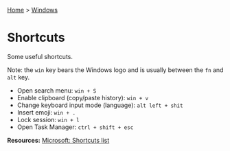 [Home](../../README.md) > [Windows](./README.md)

# Shortcuts

Some useful shortcuts.

Note: the `win` key bears the Windows logo and is usually between the `fn` and `alt` key.

- Open search menu: `win + S`
- Enable clipboard (copy/paste history): `win + v`
- Change keyboard input mode (language): `alt left + shit`
- Insert emoji: `win + .`
- Lock session: `win + l`
- Open Task Manager: `ctrl + shift + esc`

<!-- TODO: summarize link below -->
**Resources:** [Microsoft: Shortcuts list](https://support.microsoft.com/en-us/windows/keyboard-shortcuts-in-windows-dcc61a57-8ff0-cffe-9796-cb9706c75eec#WindowsVersion=Windows_10)
